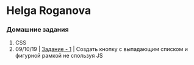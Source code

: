 # Helga Roganova
### Домашние задания
1. CSS
  1. 09/10/19 | [Задание - 1](http://fo-ox.site) | Создать кнопку с выпадающим списком и фигурной рамкой не спользуя JS 
